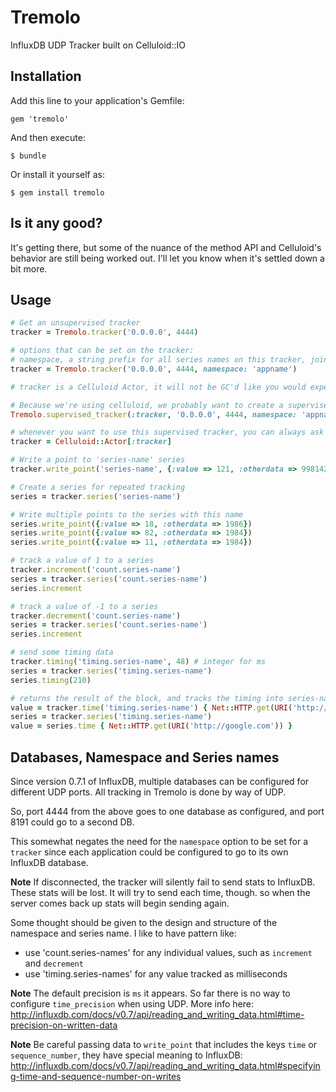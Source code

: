 # Tremolo

InfluxDB UDP Tracker built on Celluloid::IO

## Installation

Add this line to your application's Gemfile:

    gem 'tremolo'

And then execute:

    $ bundle

Or install it yourself as:

    $ gem install tremolo

## Is it any good?

It's getting there, but some of the nuance of the method API and Celluloid's behavior are still being worked out. I'll let you know when it's settled down a bit more.

## Usage

```ruby
# Get an unsupervised tracker
tracker = Tremolo.tracker('0.0.0.0', 4444)

# options that can be set on the tracker:
# namespace, a string prefix for all series names on this tracker, joined with '.' (default="")
tracker = Tremolo.tracker('0.0.0.0', 4444, namespace: 'appname')

# tracker is a Celluloid Actor, it will not be GC'd like you would expect so I'd advise against doing it this way.

# Because we're using celluloid, we probably want to create a supervised tracker
Tremolo.supervised_tracker(:tracker, '0.0.0.0', 4444, namespace: 'appname')

# whenever you want to use this supervised tracker, you can always ask Celluloid
tracker = Celluloid::Actor[:tracker]

# Write a point to 'series-name' series
tracker.write_point('series-name', {:value => 121, :otherdata => 998142})

# Create a series for repeated tracking
series = tracker.series('series-name')

# Write multiple points to the series with this name
series.write_point({:value => 18, :otherdata => 1986})
series.write_point({:value => 82, :otherdata => 1984})
series.write_point({:value => 11, :otherdata => 1984})

# track a value of 1 to a series
tracker.increment('count.series-name')
series = tracker.series('count.series-name')
series.increment

# track a value of -1 to a series
tracker.decrement('count.series-name')
series = tracker.series('count.series-name')
series.increment

# send some timing data
tracker.timing('timing.series-name', 48) # integer for ms
series = tracker.series('timing.series-name')
series.timing(210)

# returns the result of the block, and tracks the timing into series-name
value = tracker.time('timing.series-name') { Net::HTTP.get(URI('http://google.com')) }
series = tracker.series('timing.series-name')
value = series.time { Net::HTTP.get(URI('http://google.com')) }
```

## Databases, Namespace and Series names

Since version 0.7.1 of InfluxDB, multiple databases can be configured for different UDP ports. All
tracking in Tremolo is done by way of UDP.

So, port 4444 from the above goes to one database as configured, and port 8191 could go to a second DB.

This somewhat negates the need for the `namespace` option to be set for a `tracker` since each application
could be configured to go to its own InfluxDB database.

**Note** If disconnected, the tracker will silently fail to send stats to InfluxDB. These stats will be lost.
It will try to send each time, though. so when the server comes back up stats will begin sending again.

Some thought should be given to the design and structure of the namespace and series name. I like to have pattern like:

* use 'count.series-names' for any individual values, such as `increment` and `decrement`
* use 'timing.series-names' for any value tracked as milliseconds

**Note** The default precision is `ms` it appears. So far there is no way to configure `time_precision` when using UDP. More info here: http://influxdb.com/docs/v0.7/api/reading_and_writing_data.html#time-precision-on-written-data

**Note** Be careful passing data to `write_point` that includes the keys `time` or `sequence_number`, they have special meaning to InfluxDB: http://influxdb.com/docs/v0.7/api/reading_and_writing_data.html#specifying-time-and-sequence-number-on-writes
